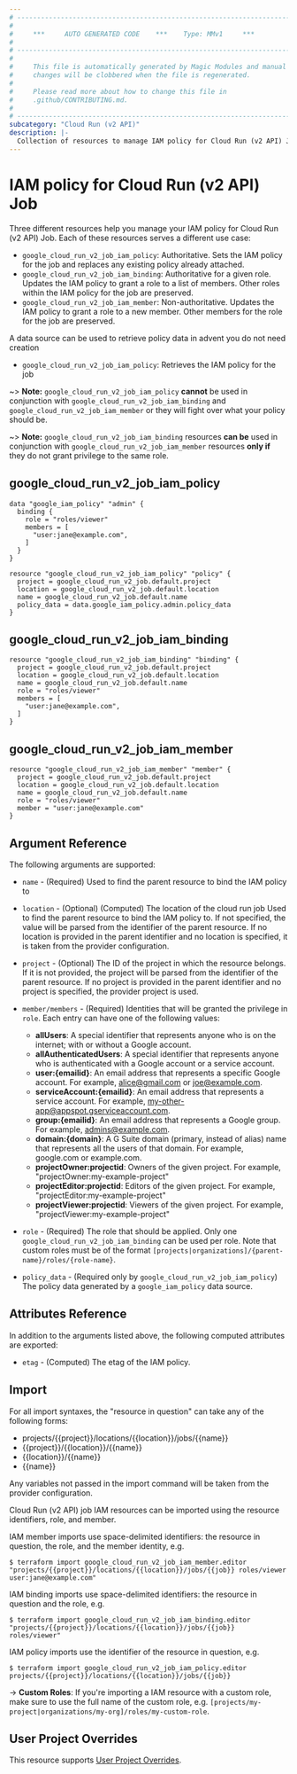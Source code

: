 ```yaml
---
# ----------------------------------------------------------------------------
#
#     ***     AUTO GENERATED CODE    ***    Type: MMv1     ***
#
# ----------------------------------------------------------------------------
#
#     This file is automatically generated by Magic Modules and manual
#     changes will be clobbered when the file is regenerated.
#
#     Please read more about how to change this file in
#     .github/CONTRIBUTING.md.
#
# ----------------------------------------------------------------------------
subcategory: "Cloud Run (v2 API)"
description: |-
  Collection of resources to manage IAM policy for Cloud Run (v2 API) Job
---
```


# IAM policy for Cloud Run (v2 API) Job
Three different resources help you manage your IAM policy for Cloud Run (v2 API) Job. Each of these resources serves a different use case:

* `google_cloud_run_v2_job_iam_policy`: Authoritative. Sets the IAM policy for the job and replaces any existing policy already attached.
* `google_cloud_run_v2_job_iam_binding`: Authoritative for a given role. Updates the IAM policy to grant a role to a list of members. Other roles within the IAM policy for the job are preserved.
* `google_cloud_run_v2_job_iam_member`: Non-authoritative. Updates the IAM policy to grant a role to a new member. Other members for the role for the job are preserved.

A data source can be used to retrieve policy data in advent you do not need creation

* `google_cloud_run_v2_job_iam_policy`: Retrieves the IAM policy for the job

~> **Note:** `google_cloud_run_v2_job_iam_policy` **cannot** be used in conjunction with `google_cloud_run_v2_job_iam_binding` and `google_cloud_run_v2_job_iam_member` or they will fight over what your policy should be.

~> **Note:** `google_cloud_run_v2_job_iam_binding` resources **can be** used in conjunction with `google_cloud_run_v2_job_iam_member` resources **only if** they do not grant privilege to the same role.




## google\_cloud\_run\_v2\_job\_iam\_policy

```hcl
data "google_iam_policy" "admin" {
  binding {
    role = "roles/viewer"
    members = [
      "user:jane@example.com",
    ]
  }
}

resource "google_cloud_run_v2_job_iam_policy" "policy" {
  project = google_cloud_run_v2_job.default.project
  location = google_cloud_run_v2_job.default.location
  name = google_cloud_run_v2_job.default.name
  policy_data = data.google_iam_policy.admin.policy_data
}
```

## google\_cloud\_run\_v2\_job\_iam\_binding

```hcl
resource "google_cloud_run_v2_job_iam_binding" "binding" {
  project = google_cloud_run_v2_job.default.project
  location = google_cloud_run_v2_job.default.location
  name = google_cloud_run_v2_job.default.name
  role = "roles/viewer"
  members = [
    "user:jane@example.com",
  ]
}
```

## google\_cloud\_run\_v2\_job\_iam\_member

```hcl
resource "google_cloud_run_v2_job_iam_member" "member" {
  project = google_cloud_run_v2_job.default.project
  location = google_cloud_run_v2_job.default.location
  name = google_cloud_run_v2_job.default.name
  role = "roles/viewer"
  member = "user:jane@example.com"
}
```


## Argument Reference

The following arguments are supported:

* `name` - (Required) Used to find the parent resource to bind the IAM policy to
* `location` - (Optional) (Computed) The location of the cloud run job Used to find the parent resource to bind the IAM policy to. If not specified,
  the value will be parsed from the identifier of the parent resource. If no location is provided in the parent identifier and no
  location is specified, it is taken from the provider configuration.

* `project` - (Optional) The ID of the project in which the resource belongs.
    If it is not provided, the project will be parsed from the identifier of the parent resource. If no project is provided in the parent identifier and no project is specified, the provider project is used.

* `member/members` - (Required) Identities that will be granted the privilege in `role`.
  Each entry can have one of the following values:
  * **allUsers**: A special identifier that represents anyone who is on the internet; with or without a Google account.
  * **allAuthenticatedUsers**: A special identifier that represents anyone who is authenticated with a Google account or a service account.
  * **user:{emailid}**: An email address that represents a specific Google account. For example, alice@gmail.com or joe@example.com.
  * **serviceAccount:{emailid}**: An email address that represents a service account. For example, my-other-app@appspot.gserviceaccount.com.
  * **group:{emailid}**: An email address that represents a Google group. For example, admins@example.com.
  * **domain:{domain}**: A G Suite domain (primary, instead of alias) name that represents all the users of that domain. For example, google.com or example.com.
  * **projectOwner:projectid**: Owners of the given project. For example, "projectOwner:my-example-project"
  * **projectEditor:projectid**: Editors of the given project. For example, "projectEditor:my-example-project"
  * **projectViewer:projectid**: Viewers of the given project. For example, "projectViewer:my-example-project"

* `role` - (Required) The role that should be applied. Only one
    `google_cloud_run_v2_job_iam_binding` can be used per role. Note that custom roles must be of the format
    `[projects|organizations]/{parent-name}/roles/{role-name}`.

* `policy_data` - (Required only by `google_cloud_run_v2_job_iam_policy`) The policy data generated by
  a `google_iam_policy` data source.

## Attributes Reference

In addition to the arguments listed above, the following computed attributes are
exported:

* `etag` - (Computed) The etag of the IAM policy.

## Import

For all import syntaxes, the "resource in question" can take any of the following forms:

* projects/{{project}}/locations/{{location}}/jobs/{{name}}
* {{project}}/{{location}}/{{name}}
* {{location}}/{{name}}
* {{name}}

Any variables not passed in the import command will be taken from the provider configuration.

Cloud Run (v2 API) job IAM resources can be imported using the resource identifiers, role, and member.

IAM member imports use space-delimited identifiers: the resource in question, the role, and the member identity, e.g.
```
$ terraform import google_cloud_run_v2_job_iam_member.editor "projects/{{project}}/locations/{{location}}/jobs/{{job}} roles/viewer user:jane@example.com"
```

IAM binding imports use space-delimited identifiers: the resource in question and the role, e.g.
```
$ terraform import google_cloud_run_v2_job_iam_binding.editor "projects/{{project}}/locations/{{location}}/jobs/{{job}} roles/viewer"
```

IAM policy imports use the identifier of the resource in question, e.g.
```
$ terraform import google_cloud_run_v2_job_iam_policy.editor projects/{{project}}/locations/{{location}}/jobs/{{job}}
```

-> **Custom Roles**: If you're importing a IAM resource with a custom role, make sure to use the
 full name of the custom role, e.g. `[projects/my-project|organizations/my-org]/roles/my-custom-role`.

## User Project Overrides

This resource supports [User Project Overrides](https://registry.terraform.io/providers/hashicorp/google/latest/docs/guides/provider_reference#user_project_override).
